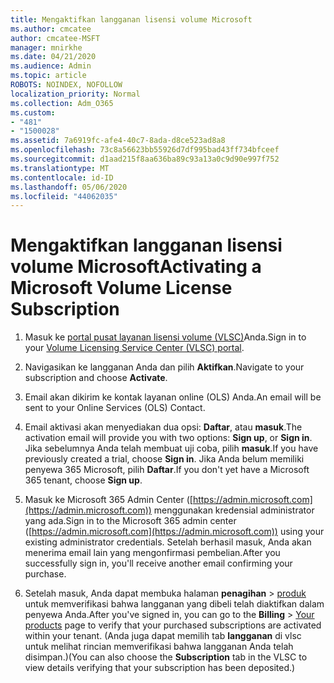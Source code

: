 ```yaml
---
title: Mengaktifkan langganan lisensi volume Microsoft
ms.author: cmcatee
author: cmcatee-MSFT
manager: mnirkhe
ms.date: 04/21/2020
ms.audience: Admin
ms.topic: article
ROBOTS: NOINDEX, NOFOLLOW
localization_priority: Normal
ms.collection: Adm_O365
ms.custom:
- "481"
- "1500028"
ms.assetid: 7a6919fc-afe4-40c7-8ada-d8ce523ad8a8
ms.openlocfilehash: 73c8a56623bb55926d7df995bad43ff734bfceef
ms.sourcegitcommit: d1aad215f8aa636ba89c93a13a0c9d90e997f752
ms.translationtype: MT
ms.contentlocale: id-ID
ms.lasthandoff: 05/06/2020
ms.locfileid: "44062035"
---
```

# <a name="activating-a-microsoft-volume-license-subscription"></a><span data-ttu-id="b888b-102">Mengaktifkan langganan lisensi volume Microsoft</span><span class="sxs-lookup"><span data-stu-id="b888b-102">Activating a Microsoft Volume License Subscription</span></span>

1. <span data-ttu-id="b888b-103">Masuk ke [portal pusat layanan lisensi volume (VLSC)](https://go.microsoft.com/fwlink/p/?LinkId=329762)Anda.</span><span class="sxs-lookup"><span data-stu-id="b888b-103">Sign in to your [Volume Licensing Service Center (VLSC) portal](https://go.microsoft.com/fwlink/p/?LinkId=329762).</span></span>

2. <span data-ttu-id="b888b-104">Navigasikan ke langganan Anda dan pilih **Aktifkan**.</span><span class="sxs-lookup"><span data-stu-id="b888b-104">Navigate to your subscription and choose **Activate**.</span></span>

3. <span data-ttu-id="b888b-105">Email akan dikirim ke kontak layanan online (OLS) Anda.</span><span class="sxs-lookup"><span data-stu-id="b888b-105">An email will be sent to your Online Services (OLS) Contact.</span></span>

4. <span data-ttu-id="b888b-106">Email aktivasi akan menyediakan dua opsi: **Daftar**, atau **masuk**.</span><span class="sxs-lookup"><span data-stu-id="b888b-106">The activation email will provide you with two options: **Sign up**, or **Sign in**.</span></span> <span data-ttu-id="b888b-107">Jika sebelumnya Anda telah membuat uji coba, pilih **masuk**.</span><span class="sxs-lookup"><span data-stu-id="b888b-107">If you have previously created a trial, choose **Sign in**.</span></span> <span data-ttu-id="b888b-108">Jika Anda belum memiliki penyewa 365 Microsoft, pilih **Daftar**.</span><span class="sxs-lookup"><span data-stu-id="b888b-108">If you don't yet have a Microsoft 365 tenant, choose **Sign up**.</span></span>

5. <span data-ttu-id="b888b-109">Masuk ke Microsoft 365 Admin Center ([https://admin.microsoft.com](https://admin.microsoft.com)) menggunakan kredensial administrator yang ada.</span><span class="sxs-lookup"><span data-stu-id="b888b-109">Sign in to the Microsoft 365 admin center ([https://admin.microsoft.com](https://admin.microsoft.com)) using your existing administrator credentials.</span></span> <span data-ttu-id="b888b-110">Setelah berhasil masuk, Anda akan menerima email lain yang mengonfirmasi pembelian.</span><span class="sxs-lookup"><span data-stu-id="b888b-110">After you successfully sign in, you'll receive another email confirming your purchase.</span></span>

6. <span data-ttu-id="b888b-111">Setelah masuk, Anda dapat membuka halaman **penagihan** \> [produk](https://go.microsoft.com/fwlink/p/?linkid=842054) untuk memverifikasi bahwa langganan yang dibeli telah diaktifkan dalam penyewa Anda.</span><span class="sxs-lookup"><span data-stu-id="b888b-111">After you've signed in, you can go to the **Billing** \> [Your products](https://go.microsoft.com/fwlink/p/?linkid=842054) page to verify that your purchased subscriptions are activated within your tenant.</span></span> <span data-ttu-id="b888b-112">(Anda juga dapat memilih tab **langganan** di vlsc untuk melihat rincian memverifikasi bahwa langganan Anda telah disimpan.)</span><span class="sxs-lookup"><span data-stu-id="b888b-112">(You can also choose the **Subscription** tab in the VLSC to view details verifying that your subscription has been deposited.)</span></span>
